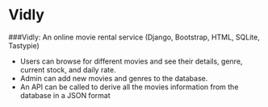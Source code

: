 # Vidly

###Vidly: An online movie rental service (Django, Bootstrap, HTML, SQLite, Tastypie)

- Users can browse for different movies and see their details, genre, current stock, and daily rate.
- Admin can add new movies and genres to the database.
- An API can be called to derive all the movies information from the database in a JSON format
